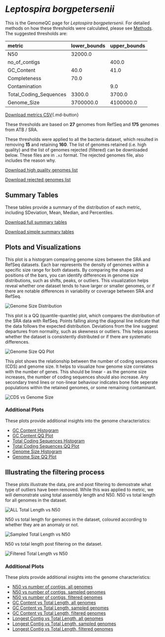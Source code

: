 # *Leptospira borgpetersenii*

This is the GenomeQC page for *Leptospira borgpetersenii*. For detailed methods on how these thresholds were calculated, please see [Methods](../../methods.md).
The suggested thresholds are: 

| metric                 | lower_bounds   | upper_bounds   |
|:-----------------------|:---------------|:---------------|
| N50                    | 32000.0        |                |
| no_of_contigs          |                | 400.0          |
| GC_Content             | 40.0           | 41.0           |
| Completeness           | 70.0           |                |
| Contamination          |                | 9.0            |
| Total_Coding_Sequences | 3300.0         | 3700.0         |
| Genome_Size            | 3700000.0      | 4100000.0      |

[Download metrics CSV](Leptospira_borgpetersenii_metrics.csv){.md-button}


These thresholds are based on **27** genomes from RefSeq and **175** genomes from ATB / SRA.

These thresholds were applied to all the bacteria dataset, which resulted in removing **15** and retaining **160**.
The list of genomes retained (i.e. high quality) and the list of genomes rejected (filtered) can be downloaded below. These files are in `.xz` format. The rejected genomes file, also includes the reason why.

[Download high quality genomes list](Leptospira_borgpetersenii_high_quality_genomes.csv.xz)


[Download rejected genomes list](Leptospira_borgpetersenii_filtered_out_genomes.csv.xz)



## Summary Tables
These tables provide a summary of the distribution of each metric, including SDeviation, Mean, Median, and Percentiles.

[Download full summary tables](summary.csv)

[Download simple summary tables](selected_summary.csv)

## Plots and Visualizations

This plot is a histogram comparing genome sizes between the SRA and RefSeq datasets. Each bar represents the density of genomes within a specific size range for both datasets. By comparing the shapes and positions of the bars, you can identify differences in genome size distributions, such as shifts, peaks, or outliers. This visualization helps reveal whether one dataset tends to have larger or smaller genomes, or if there are notable differences in variability or coverage between SRA and RefSeq.

![Genome Size Distribution](Genome_Size_refseq_histogram_kde.png)

This plot is a QQ (quantile-quantile) plot, which compares the distribution of the SRA data with RefSeq. Points falling along the diagonal line indicate that the data follows the expected distribution. Deviations from the line suggest departures from normality, such as skewness or outliers. This helps assess whether the dataset is consistently distributed or if there are systematic differences.

![Genome Size QQ Plot](Genome_Size_refseq_qqplot.png)

This plot shows the relationship between the number of coding sequences (CDS) and genome size. It helps to visualize how genome size correlates with the number of genes. This should be linear - as the genome size increases, the number of coding sequences should also increase. Any secondary trend lines or non-linear behaviour indicates bone fide seperate populations within the retained genomes, or some remaining contaminant. 

![CDS vs Genome Size](Leptospira_borgpetersenii_CDS_vs_Genome_Size.png)

### Additional Plots

These plots provide additional insights into the genome characteristics:

- [GC Content Histogram](GC_Content_refseq_histogram_kde.png)
- [GC Content QQ Plot](GC_Content_refseq_qqplot.png)
- [Total Coding Sequences Histogram](Total_Coding_Sequences_refseq_histogram_kde.png)
- [Total Coding Sequences QQ Plot](Total_Coding_Sequences_refseq_qqplot.png)
- [Genome Size Histogram](Genome_Size_refseq_histogram_kde.png)
- [Genome Size QQ Plot](Genome_Size_refseq_qqplot.png)
## Illustrating the filtering process
These plots illustrate the data, pre and post filtering to demostrate what type of outliers have been removed. While this was applied to metric, we will demonstrate using total assembly length and N50.
N50 vs total length for all genomes in the dataset.

![ALL Total Length vs N50](Leptospira_borgpetersenii_all_total_length_N50.png)

N50 vs total length for genomes in the dataset, coloured according to whether they are an anomaly or not.

![Sampled Total Length vs N50](Leptospira_borgpetersenii_sample_total_length_N50.png)

N50 vs total length post filtering on the dataset.

![Filtered Total Length vs N50](Leptospira_borgpetersenii_filt_total_length_N50.png)

### Additional Plots

These plots provide additional insights into the genome characteristics:

- [N50 vs number of contigs, all genomes](Leptospira_borgpetersenii_all_N50_number.png)
- [N50 vs number of contigs, sampled genomes](Leptospira_borgpetersenii_sample_N50_number.png)
- [N50 vs number of contigs, filtered genomes](Leptospira_borgpetersenii_filt_N50_number.png)
- [GC Content vs Total Length, all genomes](Leptospira_borgpetersenii_all_total_length_GC_Content.png)
- [GC Content vs Total Length, sampled genomes](Leptospira_borgpetersenii_sample_total_length_GC_Content.png)
- [GC Content vs Total Length, filtered genomes](Leptospira_borgpetersenii_filt_total_length_GC_Content.png)
- [Longest Contig vs Total Length, all genomes](Leptospira_borgpetersenii_all_total_length_longest.png)
- [Longest Contig vs Total Length, sampled genomes](Leptospira_borgpetersenii_sample_total_length_longest.png)
- [Longest Contig vs Total Length, filtered genomes](Leptospira_borgpetersenii_filt_total_length_longest.png)
